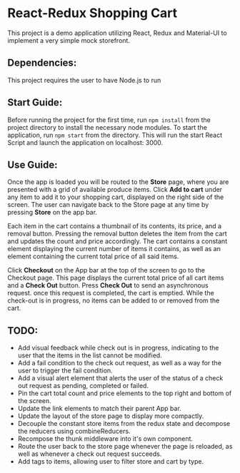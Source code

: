 <h1>React-Redux Shopping Cart</h2>

This project is a demo application utilizing React, Redux and Material-UI to implement a very simple mock storefront.

## Dependencies:
This project requires the user to have Node.js to run

## Start Guide:

Before running the project for the first time, run `npm install` from the project directory to install the necessary node modules. To start the application, run `npm start` from the directory. This will run the start React Script and launch the application on localhost: 3000.

## Use Guide:

Once the app is loaded you will be routed to the <b>Store</b> page, where you are presented with a grid of available produce items. Click <b>Add to cart</b> under any item to add it to your shopping cart, displayed on the right side of the screen. The user can navigate back to the Store page at any time by pressing <b>Store</b> on the app bar.

Each item in the cart contains a thumbnail of its contents, its price, and a removal button. Pressing the removal button deletes the item from the cart and updates the count and price accordingly. The cart contains a constant element displaying the current number of items it contains, as well as an element containing the current total price of all said items.

Click <b>Checkout</b> on the App bar at the top of the screen to go to the Checkout page. This page displays the current total price of all cart items and a <b>Check Out</b> button. Press <b>Check Out</b> to send an asynchronous request. once this request is completed, the cart is emptied. While the check-out is in progress, no items can be added to or removed from the cart.

## TODO:
  * Add visual feedback while check out is in progress, indicating to the user that the items in the list cannot be modified.
  * Add a fail condition to the check out request, as well as a way for the user to trigger the fail condition.
  * Add a visual alert element that alerts the user of the status of a check out request as pending, completed or failed.
  * Pin the cart total count and price elements to the top right and bottom of the screen.
  * Update the link elements to match their parent App bar.
  * Update the layout of the store page to display more compactly.
  * Decouple the constant store items from the redux state and decompose the reducers using combineReducers.
  * Recompose the thunk middleware into it's own component.
  * Route the user back to the store page whenever the page is reloaded, as well as whenever a check out request succeeds.
  * Add tags to items, allowing user to filter store and cart by type.
